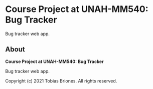 # Course Project at UNAH-MM540: Bug Tracker

Bug tracker web app.

## About

**Course Project at UNAH-MM540: Bug Tracker**

Bug tracker web app.

Copyright (c) 2021 Tobias Briones. All rights reserved.
